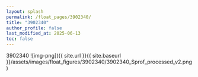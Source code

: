 ```yaml
---
layout: splash
permalink: /float_pages/3902340/
title: "3902340"
author_profile: false
last_modified_at: 2025-06-13
toc: false
---
```

 
3902340
![img-png]({{ site.url }}{{ site.baseurl }}/assets/images/float_figures/3902340/3902340_Sprof_processed_v2.png)
